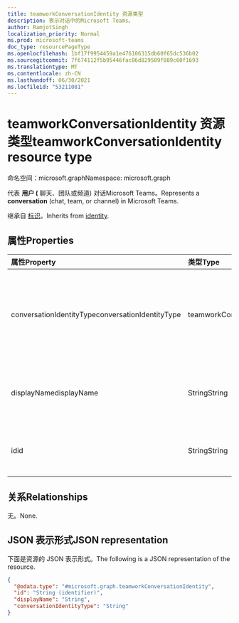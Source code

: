 ```yaml
---
title: teamworkConversationIdentity 资源类型
description: 表示对话中的Microsoft Teams。
author: RamjotSingh
localization_priority: Normal
ms.prod: microsoft-teams
doc_type: resourcePageType
ms.openlocfilehash: 1bf17f9954459a1e476106315db60f65dc536b02
ms.sourcegitcommit: 7f674112f5b95446fac86d829509f889c60f1693
ms.translationtype: MT
ms.contentlocale: zh-CN
ms.lasthandoff: 06/30/2021
ms.locfileid: "53211081"
---
```

# <a name="teamworkconversationidentity-resource-type"></a><span data-ttu-id="3668d-103">teamworkConversationIdentity 资源类型</span><span class="sxs-lookup"><span data-stu-id="3668d-103">teamworkConversationIdentity resource type</span></span>

<span data-ttu-id="3668d-104">命名空间：microsoft.graph</span><span class="sxs-lookup"><span data-stu-id="3668d-104">Namespace: microsoft.graph</span></span>

<span data-ttu-id="3668d-105">代表 **用户 (** 聊天、团队或频道) 对话Microsoft Teams。</span><span class="sxs-lookup"><span data-stu-id="3668d-105">Represents a **conversation** (chat, team, or channel) in Microsoft Teams.</span></span>

<span data-ttu-id="3668d-106">继承自 [标识](../resources/identity.md)。</span><span class="sxs-lookup"><span data-stu-id="3668d-106">Inherits from [identity](../resources/identity.md).</span></span>

## <a name="properties"></a><span data-ttu-id="3668d-107">属性</span><span class="sxs-lookup"><span data-stu-id="3668d-107">Properties</span></span>
|<span data-ttu-id="3668d-108">属性</span><span class="sxs-lookup"><span data-stu-id="3668d-108">Property</span></span>|<span data-ttu-id="3668d-109">类型</span><span class="sxs-lookup"><span data-stu-id="3668d-109">Type</span></span>|<span data-ttu-id="3668d-110">说明</span><span class="sxs-lookup"><span data-stu-id="3668d-110">Description</span></span>|
|:---|:---|:---|
|<span data-ttu-id="3668d-111">conversationIdentityType</span><span class="sxs-lookup"><span data-stu-id="3668d-111">conversationIdentityType</span></span>|<span data-ttu-id="3668d-112">teamworkConversationIdentityType</span><span class="sxs-lookup"><span data-stu-id="3668d-112">teamworkConversationIdentityType</span></span>|<span data-ttu-id="3668d-113">对话类型。</span><span class="sxs-lookup"><span data-stu-id="3668d-113">Type of conversation.</span></span> <span data-ttu-id="3668d-114">可能的值为： `team`、 `channel`、 `chat`和 `unknownFutureValue`。</span><span class="sxs-lookup"><span data-stu-id="3668d-114">Possible values are: `team`, `channel`, `chat`, and `unknownFutureValue`.</span></span>|
|<span data-ttu-id="3668d-115">displayName</span><span class="sxs-lookup"><span data-stu-id="3668d-115">displayName</span></span>|<span data-ttu-id="3668d-116">String</span><span class="sxs-lookup"><span data-stu-id="3668d-116">String</span></span>|<span data-ttu-id="3668d-117">继承自 [标识](../resources/identity.md)。</span><span class="sxs-lookup"><span data-stu-id="3668d-117">Inherited from [identity](../resources/identity.md).</span></span> <span data-ttu-id="3668d-118">对话的显示名称。</span><span class="sxs-lookup"><span data-stu-id="3668d-118">Display name of the conversation.</span></span> <span data-ttu-id="3668d-119">可选。</span><span class="sxs-lookup"><span data-stu-id="3668d-119">Optional.</span></span>|
|<span data-ttu-id="3668d-120">id</span><span class="sxs-lookup"><span data-stu-id="3668d-120">id</span></span>|<span data-ttu-id="3668d-121">String</span><span class="sxs-lookup"><span data-stu-id="3668d-121">String</span></span>|<span data-ttu-id="3668d-122">继承自 [标识](../resources/identity.md)。</span><span class="sxs-lookup"><span data-stu-id="3668d-122">Inherited from [identity](../resources/identity.md).</span></span> <span data-ttu-id="3668d-123">对话的 ID。</span><span class="sxs-lookup"><span data-stu-id="3668d-123">ID of the conversation.</span></span>|

## <a name="relationships"></a><span data-ttu-id="3668d-124">关系</span><span class="sxs-lookup"><span data-stu-id="3668d-124">Relationships</span></span>
<span data-ttu-id="3668d-125">无。</span><span class="sxs-lookup"><span data-stu-id="3668d-125">None.</span></span>

## <a name="json-representation"></a><span data-ttu-id="3668d-126">JSON 表示形式</span><span class="sxs-lookup"><span data-stu-id="3668d-126">JSON representation</span></span>
<span data-ttu-id="3668d-127">下面是资源的 JSON 表示形式。</span><span class="sxs-lookup"><span data-stu-id="3668d-127">The following is a JSON representation of the resource.</span></span>
<!-- {
  "blockType": "resource",
  "@odata.type": "microsoft.graph.teamworkConversationIdentity"
}
-->
``` json
{
  "@odata.type": "#microsoft.graph.teamworkConversationIdentity",
  "id": "String (identifier)",
  "displayName": "String",
  "conversationIdentityType": "String"
}
```

